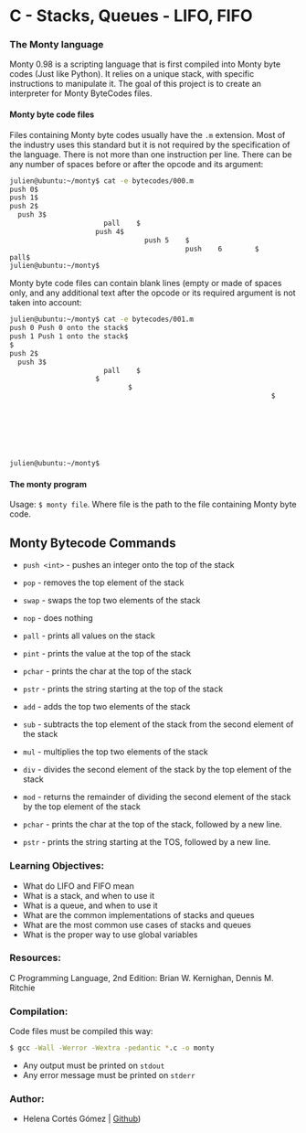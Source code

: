 # C - Stacks, Queues - LIFO, FIFO

### The Monty language
Monty 0.98 is a scripting language that is first compiled into Monty byte codes (Just like Python). It relies on a unique stack, with specific instructions to manipulate it. The goal of this project is to create an interpreter for Monty ByteCodes files.

#### Monty byte code files
Files containing Monty byte codes usually have the `.m` extension. Most of the industry uses this standard but it is not required by the specification of the language. There is not more than one instruction per line. There can be any number of spaces before or after the opcode and its argument:
```bash
julien@ubuntu:~/monty$ cat -e bytecodes/000.m
push 0$
push 1$
push 2$
  push 3$
                       pall    $
				     push 4$
						         push 5    $
									       push    6        $
pall$
julien@ubuntu:~/monty$
```
Monty byte code files can contain blank lines (empty or made of spaces only, and any additional text after the opcode or its required argument is not taken into account:

```bash
julien@ubuntu:~/monty$ cat -e bytecodes/001.m
push 0 Push 0 onto the stack$
push 1 Push 1 onto the stack$
$
push 2$
  push 3$
                       pall    $
				     $
						     $
								                                $
																		push 4$
																							$
																													    push 5    $
																																		          push    6        $
																																										  $
																															   pall This is the end of our program. Monty is awesome!$

julien@ubuntu:~/monty$

```

#### The monty program

Usage:  `$ monty file`. Where file is the path to the file containing Monty byte code.


## Monty Bytecode Commands
- `push <int>` - pushes an integer onto the top of the stack
- `pop` - removes the top element of the stack
- `swap` - swaps the top two elements of the stack
- `nop` - does nothing


- `pall` - prints all values on the stack
- `pint` - prints the value at the top of the stack
- `pchar` - prints the char at the top of the stack
- `pstr` - prints the string starting at the top of the stack


- `add` - adds the top two elements of the stack
- `sub` - subtracts the top element of the stack from the second element of the stack
- `mul` - multiplies the top two elements of the stack
- `div` - divides the second element of the stack by the top element of the stack
- `mod` - returns the remainder of dividing the second element of the stack by the top element of the stack
- `pchar` - prints the char at the top of the stack, followed by a new line.
- `pstr` - prints the string starting at the TOS, followed by a new line.


### Learning Objectives:
* What do LIFO and FIFO mean
* What is a stack, and when to use it
* What is a queue, and when to use it
* What are the common implementations of stacks and queues
* What are the most common use cases of stacks and queues
* What is the proper way to use global variables

### Resources:
C Programming Language, 2nd Edition: Brian W. Kernighan, Dennis M. Ritchie

### Compilation:
Code files must be compiled this way:
```bash
$ gcc -Wall -Werror -Wextra -pedantic *.c -o monty
```
* Any output must be printed on `stdout`
* Any error message must be printed on `stderr`

### Author:
* Helena Cortés Gómez | [Github](https://github.com/helectron))